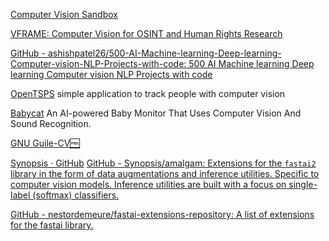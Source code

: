 
[Computer Vision Sandbox](http://www.cvsandbox.com)

[VFRAME: Computer Vision for OSINT and Human Rights Research](https://vframe.io)

[GitHub - ashishpatel26/500-AI-Machine-learning-Deep-learning-Computer-vision-NLP-Projects-with-code: 500 AI Machine learning Deep learning Computer vision NLP Projects with code](https://github.com/ashishpatel26/500-AI-Machine-learning-Deep-learning-Computer-vision-NLP-Projects-with-code)

[OpenTSPS](https://github.com/labatrockwell/openTSPS)
simple application to track people with computer vision

[Babycat](https://babycat.io/)
An AI-powered Baby Monitor That Uses Computer Vision And Sound Recognition.

[GNU Guile-CV🆓](https://www.gnu.org/software/guile-cv)

[Synopsis · GitHub](https://github.com/synopsis)
[GitHub - Synopsis/amalgam: Extensions for the `fastai2` library in the form of data augmentations and inference utilities. Specific to computer vision models. Inference utilities are built with a focus on single-label (softmax) classifiers.](https://github.com/Synopsis/amalgam)

[GitHub - nestordemeure/fastai-extensions-repository: A list of extensions for the fastai library.](https://github.com/nestordemeure/fastai-extensions-repository)
